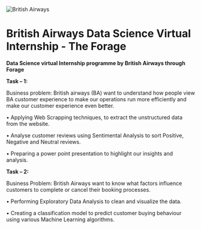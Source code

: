 ![British Airways](https://github.com/prithvirajh98/British-Airways-Data-Science-Virtual-Internship---The-Forage/assets/127682525/6a24a4bb-d049-49d4-881f-63e6b764dcdd)

# British Airways Data Science Virtual Internship - The Forage

**Data Science virtual Internship programme by British Airways through Forage**

**Task – 1:**

Business problem: British airways (BA) want to understand how people view BA customer experience to make our operations run more efficiently and make our customer experience even better.

• Applying Web Scrapping techniques, to extract the unstructured data from the website.

• Analyse customer reviews using Sentimental Analysis to sort Positive, Negative and Neutral reviews.

• Preparing a power point presentation to highlight our insights and analysis.

**Task – 2:**

Business Problem: British Airways want to know what factors influence customers to complete or cancel their booking processes.

• Performing Exploratory Data Analysis to clean and visualize the data.

• Creating a classification model to predict customer buying behaviour using various Machine Learning
  algorithms.
